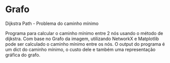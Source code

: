 # Grafo
Dijkstra Path - Problema do caminho mínimo

Programa para calcular o caminho mínimo entre 2 nós usando o método de dijkstra.
Com base no Grafo da imagem, utilizando NetworkX e Matplotlib pode ser calculado o caminho mínimo entre os nós. O output do programa é um dict do caminho mínimo, o custo dele e também uma representação gráfica do grafo.
